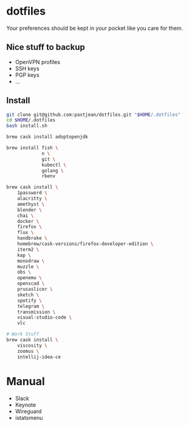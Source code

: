 # dotfiles


Your preferences should be kept in your pocket like you care for them.

## Nice stuff to backup

- OpenVPN profiles
- SSH keys
- PGP keys
- ...

## Install

```sh
git clone git@github.com:pastjean/dotfiles.git "$HOME/.dotfiles"
cd $HOME/.dotfiles
bash install.sh
```

```sh
brew cask install adoptopenjdk

brew install fish \
             n \
             git \
             kubectl \
             golang \
             rbenv

brew cask install \
    1password \
    alacritty \
    amethyst \
    blender \
    chai \
    docker \
    firefox \
    flux \
    handbrake \
    homebrew/cask-versions/firefox-developer-edition \
    iterm2 \
    kap \
    monodraw \
    muzzle \
    obs \
    openemu \
    openscad \
    prusaslicer \
    sketch \
    spotify \
    telegram \
    transmission \
    visual-studio-code \
    vlc

# Work Stuff
brew cask install \
    viscosity \
    zoomus \
    intellij-idea-ce

```

# Manual

- Slack
- Keynote
- Wireguard
- istatsmenu

